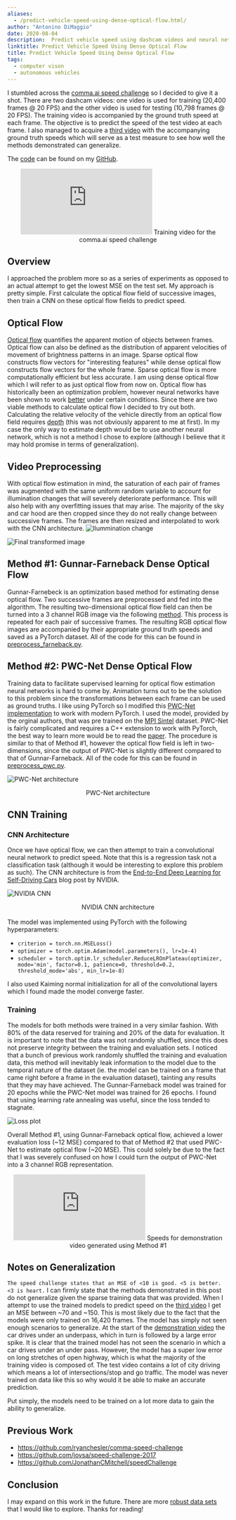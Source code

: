 ```yaml
---
aliases:
  - /predict-vehicle-speed-using-dense-optical-flow.html/
author: "Antonino DiMaggio"
date: 2020-08-04
description:  Predict vehicle speed using dashcam videos and neural networks. Inspired by comma.ai speed challenge.
linktitle: Predict Vehicle Speed Using Dense Optical Flow
title: Predict Vehicle Speed Using Dense Optical Flow
tags:
  - computer vison
  - autonomous vehicles
---
```


I stumbled across the [comma.ai speed challenge](https://github.com/commaai/speedchallenge) so I decided to give it a shot. There are two dashcam videos: one video is used for training (20,400 frames @ 20 FPS) and the other video is used for testing (10,798 frames @ 20 FPS). The training video is accompanied by the ground truth speed at each frame. The objective is to predict the speed of the test video at each frame. I also managed to acquire a [third video](https://github.com/antoninodimaggio/Voof/blob/master/data/test/test.mp4) with the accompanying ground truth speeds which will serve as a test measure to see how well the methods demonstrated can generalize.

The [code](https://github.com/antoninodimaggio/Voof) can be found on my [GitHub](https://github.com/antoninodimaggio).

<div class="resp-container" align="center">
  <iframe class="resp-iframe" src="https://www.youtube.com/embed/vko7tUqESHU" frameborder="0"></iframe>
  Training video for the comma.ai speed challenge
</div>

## Overview
I approached the problem more so as a series of experiments as opposed to an actual attempt to get the lowest MSE on the test set. My approach is pretty simple. First calculate the optical flow field of successive images, then train a CNN on these optical flow fields to predict speed.

## Optical Flow
[Optical flow](https://en.wikipedia.org/wiki/Optical_flow) quantifies the apparent motion of objects between frames. Optical flow can also be defined as the distribution of apparent velocities of movement of brightness patterns in an image. Sparse optical flow constructs flow vectors for "interesting features" while dense optical flow constructs flow vectors for the whole frame. Sparse optical flow is more computationally efficient but less accurate. I am using dense optical flow which I will refer to as just optical flow from now on. Optical flow has historically been an optimization problem, however neural networks have been shown to work [better](https://arxiv.org/pdf/1612.01925.pdf) under certain conditions. Since there are two viable methods to calculate optical flow I decided to try out both. Calculating the relative velocity of the vehicle directly from an optical flow field requires [depth](https://www.youtube.com/watch?v=OB8RncJWIqc) (this was not obviously apparent to me at first). In my case the only way to estimate depth would be to use another neural network, which is not a method I chose to explore (although I believe that it may hold promise in terms of generalization).

## Video Preprocessing
With optical flow estimation in mind, the saturation of each pair of frames was augmented with the same uniform random variable to account for illumination changes that will severely deteriorate performance. This will also help with any overfitting issues that may arise. The majority of the sky and car hood are then cropped since they do not really change between successive frames. The frames are then resized and interpolated to work with the CNN architecture.
![Ilummination change](images/predict-vehicle-speed-using-dense-optical-flow/augmented_brightness.png)

![Final transformed image](images/predict-vehicle-speed-using-dense-optical-flow/final.png)

## Method #1: Gunnar-Farneback Dense Optical Flow
Gunnar-Farnebeck is an optimization based method for estimating dense optical flow. Two successive frames are preprocessed and fed into the algorithm. The resulting two-dimensional optical flow field can then be turned into a 3 channel RGB image via the following [method](https://opencv-python-tutroals.readthedocs.io/en/latest/py_tutorials/py_video/py_lucas_kanade/py_lucas_kanade.html).
This process is repeated for each pair of successive frames. The resulting RGB optical flow images are accompanied by their appropriate ground truth speeds and saved as a PyTorch dataset. All of the code for this can be found in [preprocess_farneback.py](https://github.com/antoninodimaggio/Voof/blob/master/preprocess_farneback.py).

## Method #2: PWC-Net Dense Optical Flow
Training data to facilitate supervised learning for optical flow estimation neural networks is hard to come by. Animation turns out to be the solution to this problem since the transformations between each frame can be used as ground truths. I like using PyTorch so I modified this [PWC-Net implementation](https://github.com/NVlabs/PWC-Net/tree/master/PyTorch) to work with modern PyTorch. I used the model, provided by the orginal authors, that was pre trained on the [MPI Sintel](http://sintel.is.tue.mpg.de/) dataset. PWC-Net is fairly complicated and requires a C++ extension to work with PyTorch, the best way to learn more would be to read the [paper](https://arxiv.org/abs/1709.02371). The procedure is similar to that of Method #1, however the optical flow field is left in two-dimensions, since the output of PWC-Net is slightly different compared to that of Gunnar-Farneback. All of the code for this can be found in [preprocess_pwc.py](https://github.com/antoninodimaggio/Voof/blob/master/preprocess_pwc.py).

![PWC-Net architecture](images/predict-vehicle-speed-using-dense-optical-flow/pwc_arch.jpg)

<div align="center">
  PWC-Net architecture
</div>

## CNN Training

### CNN Architecture
Once we have optical flow, we can then attempt to train a convolutional neural network to predict speed. Note that this is a regression task not a classification task (although it would be interesting to explore this problem as such). The CNN architecture is from the [End-to-End Deep Learning for Self-Driving Cars](https://developer.nvidia.com/blog/deep-learning-self-driving-cars/) blog post by NVIDIA.

![NVIDIA CNN](images/predict-vehicle-speed-using-dense-optical-flow/nvidia_cnn.jpg)
<div align="center">
  NVIDIA CNN architecture
</div>
<br>
The model was implemented using PyTorch with the following hyperparameters:

* ` criterion = torch.nn.MSELoss() `
* ` optimizer = torch.optim.Adam(model.parameters(), lr=1e-4) `
* ` scheduler = torch.optim.lr_scheduler.ReduceLROnPlateau(optimizer, mode='min', factor=0.1,
        patience=0, threshold=0.2, threshold_mode='abs', min_lr=1e-8) `

I also used Kaiming normal initialization for all of the convolutional layers which I found made the model converge faster.

### Training
The models for both methods were trained in a very similar fashion. With 80% of the data reserved for training and 20% of the data for evaluation. It is important to note that the data was not randomly shuffled, since this does not preserve integrity between the training and evaluation sets. I noticed that a bunch of previous work randomly shuffled the training and evaluation data, this method will inevitably leak information to the model due to the temporal nature of the dataset (ie. the model can be trained on a frame that came right before a frame in the evaluation dataset), tainting any results that they may have achieved. The Gunnar-Farneback model was trained for 20 epochs while the PWC-Net model was trained for 26 epochs. I found that using learning rate annealing was useful, since the loss tended to stagnate.

![Loss plot](images/predict-vehicle-speed-using-dense-optical-flow/loss.png)

Overall Method #1, using Gunnar-Farneback optical flow, achieved a lower evaluation loss (~12 MSE) compared to that of Method #2 that used PWC-Net to estimate optical flow (~20 MSE). This could solely be due to the fact that I was severely confused on how I could turn the output of PWC-Net into a 3 channel RGB representation.


<div class="resp-container" align="center">
  <iframe class="resp-iframe" src="https://www.youtube.com/embed/ef5jz3NAdp8" frameborder="0"></iframe>
  Speeds for demonstration video generated using Method #1
</div>

## Notes on Generalization
`The speed challenge states that an MSE of <10 is good. <5 is better. <3 is heart.` I can firmly state that the methods demonstrated in this post do not generalize given the sparse training data that was provided. When I attempt to use the trained models to predict speed on the [third video](https://github.com/antoninodimaggio/Voof/blob/master/data/test/test.mp4) I get an MSE between ~70 and ~150. This is most likely due to the fact that the models were only trained on 16,420 frames. The model has simply not seen enough scenarios to generalize. At the start of the [demonstration video](https://www.youtube.com/embed/ef5jz3NAdp8) the car drives under an underpass, which in turn is followed by a large error spike. It is clear that the trained model has not seen the scenario in which a car drives under an under pass. However, the model has a super low error on long stretches of open highway, which is what the majority of the training video is composed of. The test video contains a lot of city driving which means a lot of intersections/stop and go traffic. The model was never trained on data like this so why would it be able to make an accurate prediction.

Put simply, the models need to be trained on a lot more data to gain the ability to generalize.

## Previous Work
* https://github.com/ryanchesler/comma-speed-challenge
* https://github.com/jovsa/speed-challenge-2017
* https://github.com/JonathanCMitchell/speedChallenge

## Conclusion
I may expand on this work in the future. There are more [robust data sets](https://github.com/commaai/comma2k19) that I would like to explore. Thanks for reading!
